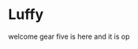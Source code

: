 # Luffy
welcome
gear five is here and it is op 
 
 
 
 
  
      
    
     
         
      
       
 
 
